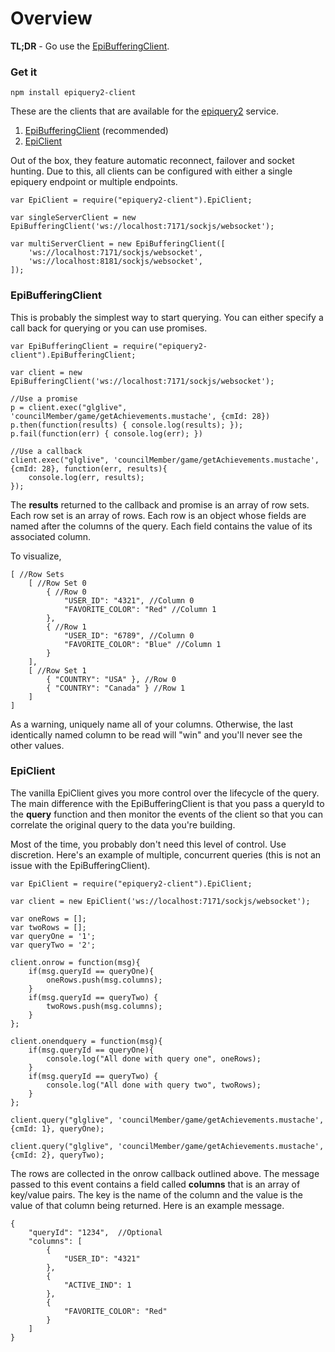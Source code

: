 Overview
================

**TL;DR** - Go use the [EpiBufferingClient](#epibufferingclient).

### Get it
    npm install epiquery2-client

These are the clients that are available for the [epiquery2](https://github.com/igroff/epiquery2) service.

1. [EpiBufferingClient](src/epi-buffering-client.litcoffee) (recommended)
2. [EpiClient](src/epi-client.litcoffee)


Out of the box, they feature automatic reconnect, failover and socket hunting.  Due to this, all clients can be configured with either a single epiquery endpoint or multiple endpoints.

    var EpiClient = require("epiquery2-client").EpiClient;
    
    var singleServerClient = new EpiBufferingClient('ws://localhost:7171/sockjs/websocket');
    
    var multiServerClient = new EpiBufferingClient([
        'ws://localhost:7171/sockjs/websocket',
        'ws://localhost:8181/sockjs/websocket',
    ]);

### EpiBufferingClient

This is probably the simplest way to start querying.  You can either specify a call back for querying or you can use promises.  

    var EpiBufferingClient = require("epiquery2-client").EpiBufferingClient;
    
    var client = new EpiBufferingClient('ws://localhost:7171/sockjs/websocket');
    
    //Use a promise
    p = client.exec("glglive", 'councilMember/game/getAchievements.mustache', {cmId: 28})
    p.then(function(results) { console.log(results); });
    p.fail(function(err) { console.log(err); })
    
    //Use a callback
    client.exec("glglive", 'councilMember/game/getAchievements.mustache', {cmId: 28}, function(err, results){
        console.log(err, results);
    });

The **results** returned to the callback and promise is an array of row sets.  Each row set is an array of rows.  Each row is an object whose fields are named after the columns of the query.  Each field contains the value of its associated column.  

To visualize,

    [ //Row Sets
        [ //Row Set 0
            { //Row 0
                "USER_ID": "4321", //Column 0
                "FAVORITE_COLOR": "Red" //Column 1
            }, 
            { //Row 1
                "USER_ID": "6789", //Column 0
                "FAVORITE_COLOR": "Blue" //Column 1
            } 
        ],
        [ //Row Set 1
            { "COUNTRY": "USA" }, //Row 0
            { "COUNTRY": "Canada" } //Row 1
        ]
    ]
    
As a warning, uniquely name all of your columns.  Otherwise, the last identically named column to be read will "win" and you'll never see the other values.    
   
### EpiClient

The vanilla EpiClient gives you more control over the lifecycle of the query.  The main difference with the EpiBufferingClient is that you pass a queryId to the **query** function and then monitor the events of the client so that you can correlate the original query to the data you're building.  

Most of the time, you probably don't need this level of control.  Use discretion.  Here's an example of multiple, concurrent queries (this is not an issue with the EpiBufferingClient).

    var EpiClient = require("epiquery2-client").EpiClient;
    
    var client = new EpiClient('ws://localhost:7171/sockjs/websocket');
    
    var oneRows = [];
    var twoRows = [];
    var queryOne = '1';
    var queryTwo = '2';
    
    client.onrow = function(msg){
        if(msg.queryId == queryOne){
            oneRows.push(msg.columns);
        } 
        if(msg.queryId == queryTwo) {
            twoRows.push(msg.columns);
        }
    };
    
    client.onendquery = function(msg){
        if(msg.queryId == queryOne){
            console.log("All done with query one", oneRows);
        } 
        if(msg.queryId == queryTwo) {
            console.log("All done with query two", twoRows);
        }
    };
    
    client.query("glglive", 'councilMember/game/getAchievements.mustache', {cmId: 1}, queryOne);
    
    client.query("glglive", 'councilMember/game/getAchievements.mustache', {cmId: 2}, queryTwo);
    
The rows are collected in the onrow callback outlined above.  The message passed to this event contains a field called **columns** that is an array of key/value pairs.  The key is the name of the column and the value is the value of that column being returned.  Here is an example message.

    {
        "queryId": "1234",  //Optional
        "columns": [
            {
                "USER_ID": "4321"
            },
            {
                "ACTIVE_IND": 1
            },
            {
                "FAVORITE_COLOR": "Red"
            }
        ]
    }